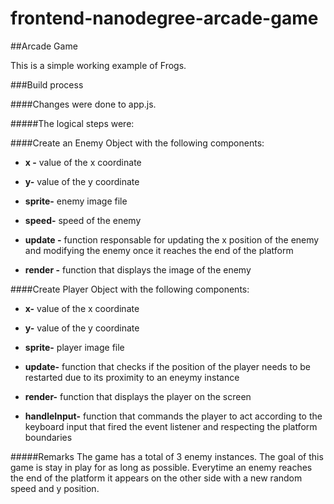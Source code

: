 frontend-nanodegree-arcade-game
===============================

##Arcade Game

This is a simple working example of Frogs.

###Build process 

####Changes were done to app.js.

#####The logical steps were:

####Create an Enemy Object with the following components:
- __x -__ value of the x coordinate

- __y-__ value of the y coordinate

- __sprite-__ enemy image file

- __speed-__ speed of the enemy

- __update -__ function responsable for updating the x position of the enemy and modifying the enemy once it reaches the end of the platform

- __render -__ function that displays the image of the enemy

####Create Player Object with the following components:

- __x-__ value of the x coordinate

- __y-__ value of the y coordinate

- __sprite-__ player image file

- __update-__ function that checks if the position of the player needs to be restarted due to its proximity to an eneymy instance

- __render-__ function that displays the player on the screen

- __handleInput-__ function that commands the player to act according to the keyboard input that fired the event listener and respecting the platform boundaries

#####Remarks
The game has a total of 3 enemy instances.
The goal of this game is stay in play for as long as possible.
Everytime an enemy reaches the end of the platform it appears on the other side with a new random speed and y position. 
